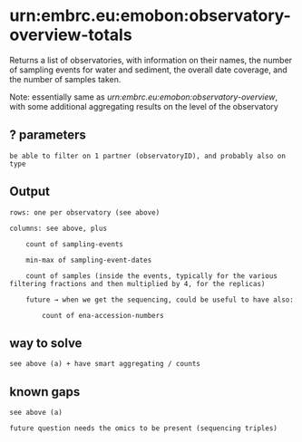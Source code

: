 # urn:embrc.eu:emobon:observatory-overview-totals

Returns a list of observatories, with information on their names, the number of sampling events for water and sediment, the overall date coverage, and the number of samples taken.

Note: essentially same as *urn:embrc.eu:emobon:observatory-overview*,  
with some additional aggregating results on the level of the observatory

## ? parameters

    be able to filter on 1 partner (observatoryID), and probably also on type

## Output

    rows: one per observatory (see above)

    columns: see above, plus

        count of sampling-events

        min-max of sampling-event-dates

        count of samples (inside the events, typically for the various filtering fractions and then multiplied by 4, for the replicas)

        future → when we get the sequencing, could be useful to have also:

            count of ena-accession-numbers

## way to solve

    see above (a) + have smart aggregating / counts

## known gaps

    see above (a)

    future question needs the omics to be present (sequencing triples)